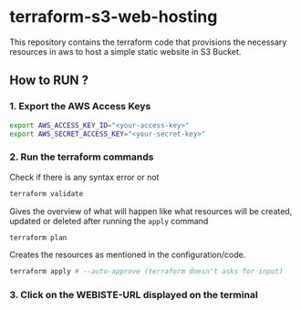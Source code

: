 # terraform-s3-web-hosting
This repository contains the terraform code that provisions the necessary resources in aws to host a simple static website in S3 Bucket.

## How to RUN ?
### 1. Export the AWS Access Keys
```bash
export AWS_ACCESS_KEY_ID="<your-access-key>"
export AWS_SECRET_ACCESS_KEY="<your-secret-key>"
```

### 2. Run the terraform commands
Check if there is any syntax error or not
```bash
terraform validate
```
Gives the overview of what will happen like what resources will be created, updated or deleted after running the `apply` command
```bash
terraform plan
```
Creates the resources as mentioned in the configuration/code.
```bash
terraform apply # --auto-approve (terraform doesn't asks for input)
```

### 3. Click on the WEBISTE-URL displayed on the terminal